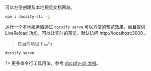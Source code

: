 可以方便创建及本地预览文档网站。

```bash
npm i docsify-cli -g
```

运行一个本地服务器通过 `docsify serve` 可以方便的预览效果，而且提供 LiveReload 功能，可以让实时的预览。默认访问 http://localhost:3000 。

> 在当前项目下运行

```bash
docsify serve
```

?> 更多命令行工具用法，参考 [docsify-cli 文档](https://github.com/QingWei-Li/docsify-cli)。